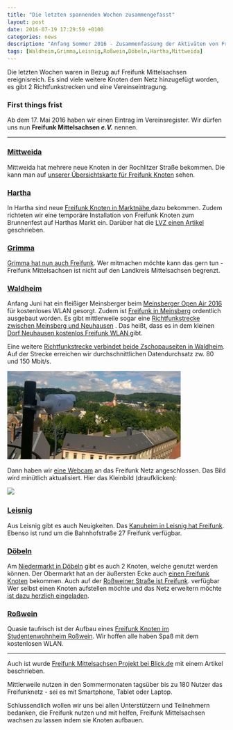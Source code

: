 ```yaml
---
title: "Die letzten spannenden Wochen zusammengefasst"
layout: post
date: 2016-07-19 17:29:59 +0100
categories: news
description: "Anfang Sommer 2016 - Zusammenfassung der Aktiväten von Freifunk Mittelsachsen"
tags: [Waldheim,Grimma,Leisnig,Roßwein,Döbeln,Hartha,Mittweida]
---
```

Die letzten Wochen waren in Bezug auf Freifunk Mittelsachsen ereignisreich.
Es sind viele weitere Knoten dem Netz hinzugefügt worden, es gibt 2 Richtfunkstrecken und eine Vereinseintragung.

### First things frist

Ab dem 17. Mai 2016 haben wir einen Eintrag im Vereinsregister. Wir dürfen uns nun **Freifunk Mittelsachsen _e.V._** nennen.

---

### [Mittweida](/stadt/mittweida)

Mittweida hat mehrere neue Knoten in der Rochlitzer Straße bekommen. Die kann man auf [unserer Übersichtskarte für Freifunk Knoten](http://karte.freifunk-mittelsachsen.de/meshviewer/#!v:m;n:60e327e72194) sehen.

### [Hartha](/stadt/hartha)

In Hartha sind neue [Freifunk Knoten in Marktnähe ](http://karte.freifunk-mittelsachsen.de/meshviewer/#!v:m;n:ec086b6157fe) dazu bekommen.
Zudem richteten wir eine temporäre Installation von Freifunk Knoten zum Brunnenfest auf Harthas Markt ein.
Darüber hat die [LVZ einen Artikel ](http://www.lvz.de/Region/Doebeln/Unterstuetzung-fuer-freies-WLAN-in-Hartha-gesucht) geschrieben.

### [Grimma](/stadt/grimma)
[Grimma hat nun auch Freifunk](http://karte.freifunk-mittelsachsen.de/meshviewer/#!v:m;n:f4f26dfef580). Wer mitmachen möchte kann das gern tun - Freifunk Mittelsachsen ist nicht auf den Landkreis Mittelsachsen begrenzt.

### [Waldheim](/stadt/waldheim)

Anfang Juni hat ein fleißiger Meinsberger beim [Meinsberger Open Air 2016](http://meinsberg-in-sachsen.de/2016/03/06/moa-flyer-2016/) für kostenloses WLAN gesorgt. Zudem ist [Freifunk in Meinsberg](http://karte.freifunk-mittelsachsen.de/meshviewer/#!v:m;n:60e327e740dc) ordentlich ausgebaut worden.
Es gibt mittlerweile sogar eine [Richtfunkstrecke zwischen Meinsberg und Neuhausen](http://karte.freifunk-mittelsachsen.de/meshviewer/#!v:m;l:00e07dc041c9-f4f26d6a8f7a) . Das heißt, dass es in dem kleinen [Dorf Neuhausen kostenlos Freifunk WLAN ](http://karte.freifunk-mittelsachsen.de/meshviewer/#!v:m;l:a42bb0aaaa56-f4f26d6a8f7a) gibt.

Eine weitere [Richtfunkstrecke verbindet beide Zschopauseiten in Waldheim](http://karte.freifunk-mittelsachsen.de/meshviewer/#!v:m;l:60e327ceca44-f4f26dfeeb96). Auf der Strecke erreichen wir durchschnittlichen Datendurchsatz zw. 80 und 150 Mbit/s.

<a data-featherlight="image" href="/img/ffwdh-pw-richt/richt1.jpg">
  <img src="/img/ffwdh-pw-richt/richt1_klein.jpg">
</a>

Dann haben wir [eine Webcam](http://sachsen-webcam.de/landkreis-mittelsachsen/item/webcam-waldheim.html) an das Freifunk Netz angeschlossen. Das Bild wird minütlich aktualisiert.
Hier das Kleinbild (draufklicken):

<a data-featherlight="image" href="http://firmware.freifunk-waldheim.de/cam/uvc-pw01/image.jpg">
  <img src="http://firmware.freifunk-waldheim.de/cam/uvc-pw01/image_thumb.jpg">
</a>

### [Leisnig](/stadt/leisnig)

Aus Leisnig gibt es auch Neuigkeiten. Das [Kanuheim in Leisnig hat Freifunk](http://karte.freifunk-mittelsachsen.de/meshviewer/#!v:m;l:6872512e0dd4-f4f26d350a52). Ebenso ist rund um die Bahnhofstraße 27 Freifunk verfügbar.

### [Döbeln](/stadt/döbeln)

Am [Niedermarkt in Döbeln](http://karte.freifunk-mittelsachsen.de/meshviewer/#!v:m;l:ec086b3fd2ea-f4f26dd5b3c8) gibt es auch 2 Knoten, welche genutzt werden können.
Der Obermarkt hat an der äußersten Ecke auch [einen Freifunk Knoten](http://karte.freifunk-mittelsachsen.de/meshviewer/#!v:m;n:f4f26df66058) bekommen.
Auch auf der [Roßweiner Straße ist Freifunk](http://karte.freifunk-mittelsachsen.de/meshviewer/#!v:m;n:f4f26d972d2c). verfügbar
Wer selbst einen Knoten aufstellen möchte und das Netz erweitern möchte [ist dazu herzlich eingeladen](/mitmachen).

### [Roßwein](/stadt/roßwein)

Quasie taufrisch ist der Aufbau eines [Freifunk Knoten im Studentenwohnheim Roßwein](http://karte.freifunk-mittelsachsen.de/meshviewer/#!v:m;n:f4f26d52aed4). Wir hoffen alle haben Spaß mit dem kostenlosen WLAN.

---

Auch ist wurde [Freifunk Mittelsachsen Projekt bei Blick.de](http://www.blick.de/nachrichten/mittelsachsen/ueberall-kostenlos-ins-netz-ein-traum-artikel9581183.php) mit einem Artikel beschrieben.

Mittlerweile nutzen in den Sommermonaten tagsüber bis zu 180 Nutzer das Freifunknetz - sei es mit Smartphone, Tablet oder Laptop.

Schlussendlich wollen wir uns bei allen Unterstützern und Teilnehmern bedanken, die Freifunk nutzen und mit helfen, Freifunk Mittelsachsen wachsen zu lassen indem sie Knoten aufbauen.
